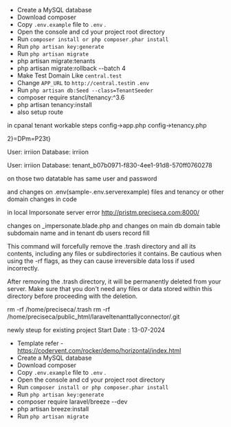 * Create a MySQL database
* Download composer
* Copy `.env.example` file to `.env` .
* Open the console and cd your project root directory
* Run `composer install or php composer.phar install`
* Run `php artisan key:generate`
* Run `php artisan migrate`
* php artisan migrate:tenants
* php artisan migrate:rollback --batch 4
* Make Test Domain Like `central.test` 
* Change `APP_URL` to `http://central.test`in `.env`
* Run `php artisan db:Seed --class=TenantSeeder`
* composer require stancl/tenancy:^3.6
* php artisan tenancy:install
* also setup route


in cpanal tenant workable steps 
config->app.php
config->tenancy.php

2}=DPm=P23t}

User: irriion
Database: irriion

User: irriion
Database: tenant_b07b0971-f830-4ee1-91d8-570ff0760278

on those two datatable has same user and password

and changes on .env(sample-.env.serverexample) files and tenancy or other domain changes in code

in local Imporsonate server error
http://pristm.preciseca.com:8000/

changes on _impersonate.blade.php
and changes on main db domain table subdomain name and in tenant db users record fill

This command will forcefully remove the .trash directory and all its contents, including any files or subdirectories it contains. Be cautious when using the -rf flags, as they can cause irreversible data loss if used incorrectly.

After removing the .trash directory, it will be permanently deleted from your server. Make sure that you don't need any files or data stored within this directory before proceeding with the deletion.

rm -rf /home/preciseca/.trash
rm -rf /home/preciseca/public_html/laraveltenanttallyconnector/.git

newly steup for existing project
Start Date : 13-07-2024
* Template refer - https://codervent.com/rocker/demo/horizontal/index.html
* Create a MySQL database
* Download composer
* Copy `.env.example` file to `.env` .
* Open the console and cd your project root directory
* Run `composer install or php composer.phar install`
* Run `php artisan key:generate`
* composer require laravel/breeze --dev
* php artisan breeze:install
* Run `php artisan migrate`